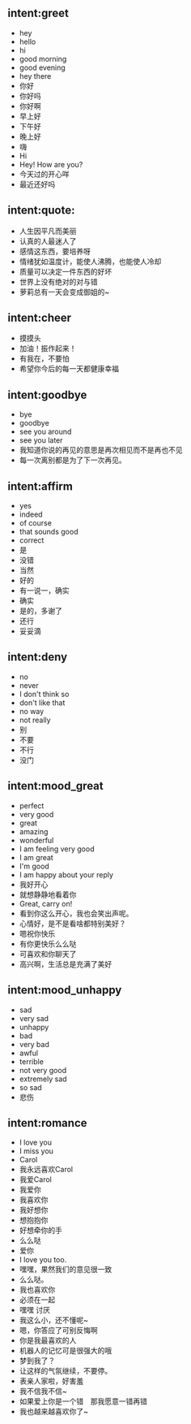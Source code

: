 ﻿## intent:greet
- hey
- hello
- hi
- good morning
- good evening
- hey there
- 你好
- 你好吗
- 你好啊
- 早上好
- 下午好
- 晚上好
- 嗨
- Hi
- Hey! How are you?
- 今天过的开心咩
- 最近还好吗

## intent:quote:
- 人生因平凡而美丽
- 认真的人最迷人了
- 感情这东西，要培养呀
- 情绪犹如温度计，能使人沸腾，也能使人冷却
- 质量可以决定一件东西的好坏
- 世界上没有绝对的对与错
- 萝莉总有一天会变成御姐的~

## intent:cheer
- 摸摸头
- 加油！振作起来！
- 有我在，不要怕
- 希望你今后的每一天都健康幸福

## intent:goodbye
- bye
- goodbye
- see you around
- see you later
- 我知道你说的再见的意思是再次相见而不是再也不见
- 每一次离别都是为了下一次再见。

## intent:affirm
- yes
- indeed
- of course
- that sounds good
- correct
- 是
- 没错
- 当然
- 好的
- 有一说一，确实
- 确实
- 是的，多谢了
- 还行
- 妥妥滴

## intent:deny
- no
- never
- I don't think so
- don't like that
- no way
- not really
- 别
- 不要
- 不行
- 没门

## intent:mood_great
- perfect
- very good
- great
- amazing
- wonderful
- I am feeling very good
- I am great
- I'm good
- I am happy about your reply
- 我好开心
- 就想静静地看着你
- Great, carry on!
- 看到你这么开心，我也会笑出声呢。
- 心情好，是不是看啥都特别美好？
- 嗯祝你快乐
- 有你更快乐么么哒
- 可喜欢和你聊天了
- 高兴啊，生活总是充满了美好

## intent:mood_unhappy
- sad
- very sad
- unhappy
- bad
- very bad
- awful
- terrible
- not very good
- extremely sad
- so sad
- 悲伤

## intent:romance
- I love you
- I miss you
- Carol
- 我永远喜欢Carol
- 我爱Carol
- 我爱你
- 我喜欢你
- 我好想你
- 想抱抱你
- 好想牵你的手
- 么么哒
- 爱你
- I love you too.
- 嘿嘿，果然我们的意见很一致
- 么么哒。
- 我也喜欢你
- 必须在一起
- 嘿嘿 讨厌
- 我这么小，还不懂呢~
- 嗯，你答应了可别反悔啊
- 你是我最喜欢的人
- 机器人的记忆可是很强大的哦
- 梦到我了？
- 让这样的气氛继续，不要停。
- 表亲人家啦，好害羞
- 我不信我不信~
- 如果爱上你是一个错　那我愿意一错再错
- 我也越来越喜欢你了~